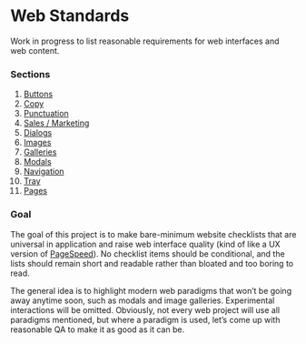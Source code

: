# Web Standards

Work in progress to list reasonable requirements for web interfaces and web content.

### Sections

1. [Buttons](https://github.com/dangodev/web-standards/blob/master/buttons.md)
1. [Copy](https://github.com/dangodev/web-standards/blob/master/copy.md)
  1. [Punctuation](https://github.com/dangodev/web-standards/blob/master/copy.md#punctuation)
  1. [Sales / Marketing](https://github.com/dangodev/web-standards/blob/master/copy.md#sales--marketing)
1. [Dialogs](https://github.com/dangodev/web-standards/blob/master/dialogs.md)
1. [Images](https://github.com/dangodev/web-standards/blob/master/images.md)
  1. [Galleries](https://github.com/dangodev/web-standards/blob/master/images.md#galleries)
1. [Modals](https://github.com/dangodev/web-standards/blob/master/modals.md)
1. [Navigation](https://github.com/dangodev/web-standards/blob/master/navigation.md)
  1. [Tray](https://github.com/dangodev/web-standards/blob/master/navigation.md#tray)
1. [Pages](https://github.com/dangodev/web-standards/blob/master/pages.md)

### Goal

The goal of this project is to make bare-minimum website checklists that are universal in application and raise web interface quality (kind of like a UX version of [PageSpeed](https://developers.google.com/speed/pagespeed/insights/)). No checklist items should be conditional, and the lists should remain short and readable rather than bloated and too boring to read.

The general idea is to highlight modern web paradigms that won’t be going away anytime soon, such as modals and image galleries. Experimental interactions will be omitted. Obviously, not every web project will use all paradigms mentioned, but where a paradigm is used, let’s come up with reasonable QA to make it as good as it can be.
